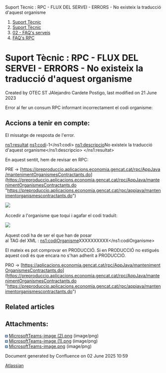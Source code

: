 Suport Tècnic : RPC - FLUX DEL SERVEI - ERRORS - No existeix la traducció d'aquest organisme  

1.  [Suport Tècnic](index.html)
2.  [Suport Tècnic](13893782.html)
3.  [02 - FAQ's serveis](26313393.html)
4.  [FAQ's RPC](28705609.html)

Suport Tècnic : RPC - FLUX DEL SERVEI - ERRORS - No existeix la traducció d'aquest organisme
============================================================================================

Created by OTEC ST JAlejandro Cardete Postigo, last modified on 21 June 2023

Error al fer un consum RPC informant incorrectament el codi organisme:

Accions a tenir en compte:
--------------------------

  
El missatge de resposta de l'error.

<ns1:resultat>
    <ns1:codi>-1</ns1:codi>
         <ns1:descripcio>No existeix la traducció d'aquest organisme</ns1:descripcio>
</ns1:resultat>

En aquest sentit, hem de revisar en RPC:

PRE → [https://preproduccio.aplicacions.economia.gencat.cat/rpc/AppJava/mantenimentOrganismesContractants.do](https://preproduccio.aplicacions.economia.gencat.cat/rpc/AppJava/mantenimentOrganismesContractants.do "https://preproduccio.aplicacions.economia.gencat.cat/rpc/appjava/mantenimentorganismescontractants.do")

![](attachments/93356506/93356510.png)

Accedir a l'organisme que toqui i agafar el codi traduït:

![](attachments/93356506/93356508.png)

Aquest codi ha de ser el que han de posar al TAG del XML : <ns1:codiOrganisme>XXXXXXXXXX</ns1:codiOrganisme>

El mateix es pot comprovar en PRODUCCIÓ. Si en PRODUCCIÓ no estigués aquest codi és que encara no s'han adherit a PRODUCCIÓ.

PRO → [https://aplicacions.economia.gencat.cat/rpc/AppJava/mantenimentOrganismesContractants.do](https://preproduccio.aplicacions.economia.gencat.cat/rpc/AppJava/mantenimentOrganismesContractants.do "https://preproduccio.aplicacions.economia.gencat.cat/rpc/appjava/mantenimentorganismescontractants.do")

  

Related articles
----------------

  

Attachments:
------------

![](images/icons/bullet_blue.gif) [MicrosoftTeams-image (2).png](attachments/93356506/93356508.png) (image/png)  
![](images/icons/bullet_blue.gif) [MicrosoftTeams-image (1).png](attachments/93356506/93356509.png) (image/png)  
![](images/icons/bullet_blue.gif) [MicrosoftTeams-image.png](attachments/93356506/93356510.png) (image/png)  

Document generated by Confluence on 02 June 2025 10:59

[Atlassian](http://www.atlassian.com/)